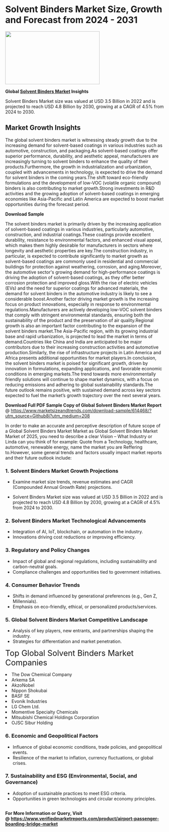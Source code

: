 <H1>Solvent Binders Market Size, Growth and Forecast from 2024 - 2031</H1><img class="aligncenter size-medium wp-image-584254" src="https://thirdeyenews.in/wp-content/uploads/2024/09/Global-Market-Research-300x168.jpeg" alt="" width="300" height="168" /><p><strong>Global&nbsp;<a href="https://www.marketsizeandtrends.com/download-sample/614468/?utm_source=Github8j?utm_medium=208">Solvent Binders Market</a> Insights</strong></p><p>Solvent Binders Market size was valued at USD 3.5 Billion in 2022 and is projected to reach USD 4.8 Billion by 2030, growing at a CAGR of 4.5% from 2024 to 2030.</p><p><h2>Market Growth Insights</h2> <p>The global solvent binders market is witnessing steady growth due to the increasing demand for solvent-based coatings in various industries such as automotive, construction, and packaging.As solvent-based coatings offer superior performance, durability, and aesthetic appeal, manufacturers are increasingly turning to solvent binders to enhance the quality of their products.Furthermore, the growth in industrialization and urbanization, coupled with advancements in technology, is expected to drive the demand for solvent binders in the coming years.The shift toward eco-friendly formulations and the development of low-VOC (volatile organic compound) binders is also contributing to market growth.Strong investments in R&D activities and the growing adoption of solvent-based coatings in emerging economies like Asia-Pacific and Latin America are expected to boost market opportunities during the forecast period.</p> <p><strong>Download Sample</strong></p> <p>The solvent binders market is primarily driven by the increasing application of solvent-based coatings in various industries, particularly automotive, construction, and industrial coatings.These coatings provide excellent durability, resistance to environmental factors, and enhanced visual appeal, which makes them highly desirable for manufacturers in sectors where longevity and aesthetic properties are key.The construction industry, in particular, is expected to contribute significantly to market growth as solvent-based coatings are commonly used in residential and commercial buildings for protection against weathering, corrosion, and aging.Moreover, the automotive sector's growing demand for high-performance coatings is driving the adoption of solvent-based coatings, as they offer better corrosion protection and improved gloss.With the rise of electric vehicles (EVs) and the need for superior coatings for advanced materials, the demand for solvent binders in the automotive industry is likely to see a considerable boost.Another factor driving market growth is the increasing focus on product innovations, especially in response to environmental regulations.Manufacturers are actively developing low-VOC solvent binders that comply with stringent environmental standards, ensuring both the sustainability of the product and the preservation of air quality.Regional growth is also an important factor contributing to the expansion of the solvent binders market.The Asia-Pacific region, with its growing industrial base and rapid urbanization, is projected to lead the market in terms of demand.Countries like China and India are anticipated to be major contributors due to their increasing construction activities and automotive production.Similarly, the rise of infrastructure projects in Latin America and Africa presents additional opportunities for market players.In conclusion, the solvent binders market is poised for significant growth, driven by innovation in formulations, expanding applications, and favorable economic conditions in emerging markets.The trend towards more environmentally friendly solutions will continue to shape market dynamics, with a focus on reducing emissions and adhering to global sustainability standards.The future outlook remains positive, with sustained demand across key sectors expected to fuel the market’s growth trajectory over the next several years.</p> <p><span class=""><strong>Download Full PDF Sample Copy of Global Solvent Binders Market Report</strong> @ <a href="https://www.marketsizeandtrends.com/download-sample/614468/?utm_source=Github8j?utm_medium=208" target="_blank">https://www.marketsizeandtrends.com/download-sample/614468/?utm_source=Github8j?utm_medium=208</a></span></p><p>In order to make an accurate and perceptive description of future scope of a Global&nbsp;Solvent Binders Market Market as Global&nbsp;Solvent Binders Market Market of 2025, you need to describe a clear Vision &ndash; What Industry or Linda can you think of for example: Quote from a Technology, healthcare, automotive, renewable energy, name the market you are Reffering to.However, some general trends and factors usually impact market reports and their future outlook include:</p><h3>1.&nbsp;<strong>Solvent Binders Market Growth Projections</strong></h3><ul><li>Examine market size trends, revenue estimates and CAGR (Compounded Annual Growth Rate) projections.</li><li><p>Solvent Binders Market size was valued at USD 3.5 Billion in 2022 and is projected to reach USD 4.8 Billion by 2030, growing at a CAGR of 4.5% from 2024 to 2030.</p></li></ul><h3>2.&nbsp;<strong>Solvent Binders Market Technological Advancements</strong></h3><ul><li>Integration of AI, IoT, blockchain, or automation in the industry.</li><li>Innovations driving cost reductions or improving efficiency.</li></ul><h3>3.&nbsp;<strong>Regulatory and Policy Changes</strong></h3><ul><li>Impact of global and regional regulations, including sustainability and carbon-neutral goals.</li><li>Compliance challenges and opportunities tied to government initiatives.</li></ul><h3>4.&nbsp;<strong>Consumer Behavior Trends</strong></h3><ul><li>Shifts in demand influenced by generational preferences (e.g., Gen Z, Millennials).</li><li>Emphasis on eco-friendly, ethical, or personalized products/services.</li></ul><h3>5.&nbsp;<strong>Global Solvent Binders Market Competitive Landscape</strong></h3><ul><li>Analysis of key players, new entrants, and partnerships shaping the industry.</li><li>Strategies for differentiation and market penetration.</li></ul><p data-pm-slice="1 1 []"><span style="color: inherit; font-family: inherit; font-size: 25px;">Top Global Solvent Binders Market Companies</span></p><div class="" data-test-id=""><p><li> The Dow Chemical Company</li><li> Arkema SA</li><li> AkzoNobel</li><li> Nippon Shokubai</li><li> BASF SE</li><li> Evonik Industries</li><li> LG Chem Ltd.</li><li> Momentive Specialty Chemicals</li><li> Mitsubishi Chemical Holdings Corporation</li><li> OJSC Sibur Holding</li></p></div><h3>6.&nbsp;<strong>Economic and Geopolitical Factors</strong></h3><ul><li>Influence of global economic conditions, trade policies, and geopolitical events.</li><li>Resilience of the market to inflation, currency fluctuations, or global crises.</li></ul><h3>7.&nbsp;<strong>Sustainability and ESG (Environmental, Social, and Governance)</strong></h3><ul><li>Adoption of sustainable practices to meet ESG criteria.</li><li>Opportunities in green technologies and circular economy principles.</li></ul><h2><strong style="font-size: 14px;">For More Information or Query, Visit @&nbsp;</strong><a style="background-color: #ffffff; font-size: 14px;" href="https://www.marketsizeandtrends.com/report/solvent-binders-market/" target="_blank">https://www.verifiedmarketreports.com/product/airport-passenger-boarding-bridge-market</a></h2>